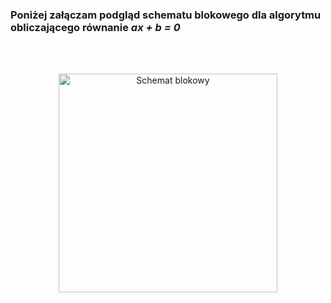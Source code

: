 ### Poniżej załączam podgląd schematu blokowego dla algorytmu obliczającego równanie *ax + b = 0*
<br>
<br>
<p align="center">
  <img src="https://i.imgur.com/dH7MWJe.png" alt="Schemat blokowy" width="350">
</p>
